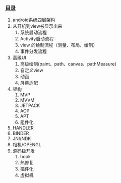 ### [目录](#目录)	
1. android系统四层架构
2. 从开机到view被显示出来
	1. 系统启动流程
	2. Activity启动流程
	3. view 的绘制流程（测量、布局、绘制）
	4. 事件分发流程
3. 高级UI
	1. 高级绘制(paint、path、canvas、pathMeasure)
	2. 自定义view
	3. 动画
	4. 屏幕适配
4. 架构
	1. MVP
	2. MVVM
	3. JETPACK
	4. AOP
	5. APT
	6. 组件化
5. HANDLER
6. BINDER
7. JNI/NDK
8. 相机/OPENGL
9. 源码级开发
	1. hook
	2. 热修复
	3. 插件化
	4. 虚拟机
